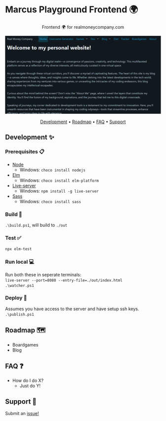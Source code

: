# Marcus Playground Frontend :earth_africa:

<div align="center">

Frontend 🌍 for realmoneycompany.com

![Logo](./.github/images/image.png)

[Development](#development-sparkles) •
[Roadmap](#roadmap-world_map) •
[FAQ](#faq-question) •
[Support](#support-love_letter)  

</div>

## Development :sparkles:

### Prerequisites :clipboard:

- [Node](https://nodejs.org/en/download/)
  - Windows: `choco install nodejs`
- [Elm](https://guide.elm-lang.org/install/elm.html)
  - Windows: `choco install elm-platform`
- [Live-server](https://www.npmjs.com/package/live-server)
  - Windows: `npm install -g live-server`
- [Sass](https://sass-lang.com/install)
  - Windows: `choco install sass`

### Build :hammer:

`.\build.ps1`, will build to `./out`

### Test :white_check_mark:

`npx elm-test`

### Run local :computer:

Run both these in seperate terminals:  
`live-server --port=8080 --entry-file=./out/index.html`  
`.\watcher.ps1`

### Deploy :rocket:

Assumes you have access to the server and have setup ssh keys.
`.\publish.ps1`

## Roadmap :world_map:

- Boardgames
- Blog

## FAQ :question:

- How do I do X?
  - Just do Y!

## Support :love_letter:  

Submit an [issue!](https://github.com/mackeper/marcus-playground-frontend/issues/new?assignees=&labels=question&projects=&template=question.yaml&title=%5BQUESTION%5D+%3Ctitle%3E)
